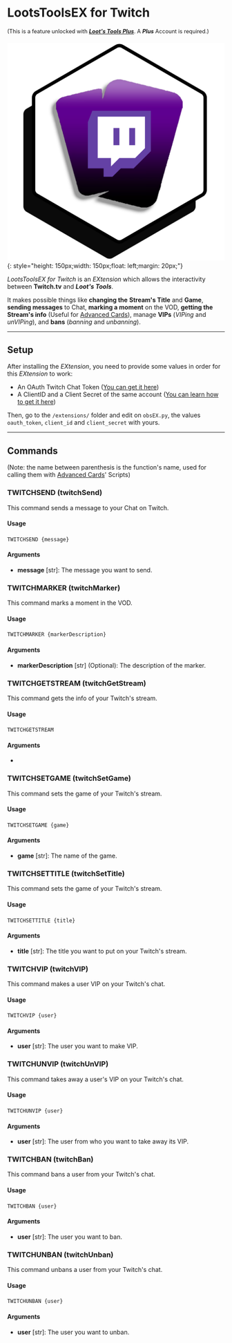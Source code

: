 # LootsToolsEX for Twitch

<sup style="font-size: 90%">(This is a feature unlocked with [***Loot's Tools Plus***](../../plus). A ***Plus*** Account is required.)</sup>

![TwitchEX](img/TwitchEX.png){: style="height: 150px;width: 150px;float: left;margin: 20px;"}

*LootsToolsEX for Twitch* is an *EXtension* which allows the interactivity between **Twitch.tv** and ***Loot's Tools***.

It makes possible things like **changing the** **Stream's Title** and **Game**, **sending messages** to Chat, **marking a moment** on the VOD, **getting the Stream's info** (Useful for [Advanced Cards](../../cards/advCards.md)), manage **VIPs** (*VIPing* and *unVIPing*), and **bans** (*banning* and *unbanning*).

---

## Setup

After installing the *EXtension*, you need to provide some values in order for this *EXtension* to work:

- An OAuth Twitch Chat Token ([You can get it here](https://twitchapps.com/tmi/))
- A ClientID and a Client Secret of the same account ([You can learn how to get it here](http://faq.demostoreprestashop.com/faq.php?fid=144&pid=41))

Then, go to the ```/extensions/``` folder and edit on ```obsEX.py```, the values ```oauth_token```, ```client_id``` and ```client_secret``` with yours.

---

## Commands

(Note: the name between parenthesis is the function's name, used for calling them with [Advanced Cards](../../cards/advCards.md)' Scripts)

### TWITCHSEND (twitchSend)

This command sends a message to your Chat on Twitch.

#### Usage

```TWITCHSEND {message}```

#### Arguments

- **message** [str]: The message you want to send.

### TWITCHMARKER (twitchMarker)

This command marks a moment in the VOD.

#### Usage

```TWITCHMARKER {markerDescription}```

#### Arguments

- **markerDescription** [str] (Optional): The description of the marker.


### TWITCHGETSTREAM (twitchGetStream)

This command gets the info of your Twitch's stream.

#### Usage

```TWITCHGETSTREAM```

#### Arguments

-

### TWITCHSETGAME (twitchSetGame)

This command sets the game of your Twitch's stream.

#### Usage

```TWITCHSETGAME {game}```

#### Arguments

- **game** [str]: The name of the game.


### TWITCHSETTITLE (twitchSetTitle)

This command sets the game of your Twitch's stream.

#### Usage

```TWITCHSETTITLE {title}```

#### Arguments

- **title** [str]: The title you want to put on your Twitch's stream.


### TWITCHVIP (twitchVIP)

This command makes a user VIP on your Twitch's chat.

#### Usage

```TWITCHVIP {user}```

#### Arguments

- **user** [str]: The user you want to make VIP.


### TWITCHUNVIP (twitchUnVIP)

This command takes away a user's VIP on your Twitch's chat.

#### Usage

```TWITCHUNVIP {user}```

#### Arguments

- **user** [str]: The user from who you want to take away its VIP.


### TWITCHBAN (twitchBan)

This command bans a user from your Twitch's chat.

#### Usage

```TWITCHBAN {user}```

#### Arguments

- **user** [str]: The user you want to ban.

### TWITCHUNBAN (twitchUnban)

This command unbans a user from your Twitch's chat.

#### Usage

```TWITCHUNBAN {user}```

#### Arguments

- **user** [str]: The user you want to unban.
